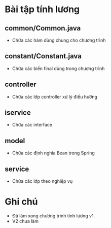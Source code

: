 # Bài tập tính lương
## common/Common.java
- Chứa các hàm dùng chung cho chương trình
## constant/Constant.java
- Chứa các biến final dùng trong chương trình
## controller
- Chứa các lớp controller xử lý điều hướng
## iservice
- Chứa các interface
## model
- Chứa các định nghĩa Bean trong Spring
## service
- Chứa các lớp theo nghiệp vụ

# Ghi chú
- Đã làm xong chương trình tính lương v1.
- V2 chưa làm

